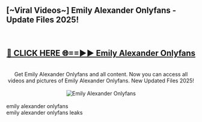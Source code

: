 <h2>[~Viral Videos~] Emily Alexander Onlyfans - Update Files 2025!</h2>
<br>
<div align="center">
<h2><a href="https://betterlinks.top/A2PfLJ" rel="nofollow">🔴 CLICK HERE 🌐==►► Emily Alexander Onlyfans</a></h2>
<br>
Get Emily Alexander Onlyfans and all content. Now you can access all videos and pictures of Emily Alexander Onlyfans. New Updated Files 2025!
<br>
<br>
<a href="https://betterlinks.top/A2PfLJ" rel="nofollow" data-target="animated-image.originalLink"><img src="https://i.ibb.co.com/WyWwxjT/player-gif2.gif" alt="Emily Alexander Onlyfans" style="max-width: 100%; display: inline-block;" data-target="animated-image.originalImage"></a>
</div>
<br>
emily alexander onlyfans<br>
emily alexander onlyfans leaks